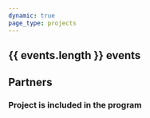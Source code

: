 ```yaml
---
dynamic: true
page_type: projects
---
```


<script setup>
import { useData } from 'vitepress'
import { computed } from 'vue'
const { params, frontmatter: f } = useData()

const events = computed(()=>[...f.value?.events].sort((a,b)=>(new Date(a.date)).getTime()>(new Date(b.date)).getTime() ? -1:1))

</script>

<youtube-embed v-if="f?.youtube_video" :video="f.youtube_video"></youtube-embed>

<!-- @content -->

<!-- <pre class="text-xs">{{ frontmatter }}</pre> -->

<h2 v-if="events.length>0">{{ events.length }} events </h2>

<div class="m-4 flex flex-col gap-8">
  <EventCard v-for="event in events" :key="event.id" v-bind="event" />
</div>

<h2 v-if="f.partners.length>0">Partners</h2>

<div class="flex mb-8 bg-light-200/50 rounded-xl flex-wrap gap-2 max-w-150">
<PartnerCard v-for="partner in f?.partners" v-bind="partner?.partners_id" ></PartnerCard>
</div>

<h3>Project is included in the program</h3>

<ProgramCard class="m-4" v-bind="f?.program" />
